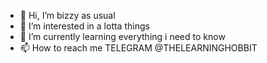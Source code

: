 - 👋 Hi, I’m bizzy as usual
- 👀 I’m interested in a lotta things
- 🌱 I’m currently learning everything i need to know
- 📫 How to reach me TELEGRAM @THELEARNINGHOBBIT
